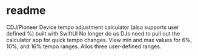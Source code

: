 # readme
CDJ/Pioneer Device tempo adjustment calculator (also supports user defined %) built with SwiftUI
No longer do us DJs need to pull out the calculator app for quick tempo changes. View min and max values for 6%, 10%, and 16% tempo ranges. 
Allos three user-defined ranges.  
